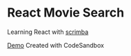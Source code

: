 # React Movie Search

Learning React with [scrimba](https://scrimba.com/course/greactmovie)

[Demo](https://csb-iku21.vercel.app/)
Created with CodeSandbox
